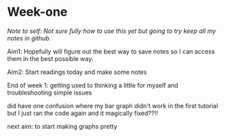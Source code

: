 # Week-one

*Note to self: Not sure fully how to use this yet but going to try keep all my notes in github.* 

Aim1: Hopefully will figure out the best way to save notes so I can access them in the best possible way. 

Aim2: Start readings today and make some notes


End of week 1: getting used to thinking a little for myself and troubleshooting simple issues

did have one confusion where my bar graph didn't work in the first tutorial but I just ran the code again and it magically fixed??!!

next aim: to start making graphs pretty 

